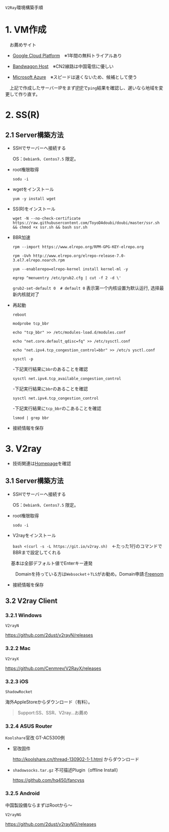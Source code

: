 `V2Ray`環境構築手順

# 1. VM作成
　お薦めサイト
- [Google Cloud Platform](https://cloud.google.com/free/?hl=ja)　※1年間の無料トライアルあり

- [Bandwagon Host](https://bwh88.net/clientarea.php)　※CN2線路は中国電信に優しい

- [Microsoft Azure](https://azure.microsoft.com)　※スピードは速くないため、候補として使う

　上記で作成したサーバーIPをまず[IPIP](https://tools.ipip.net/ping.php)で`ping`結果を確認し、遅いなら地域を変更して作り直す。

# 2. SS(R) #

## 2.1 Server構築方法
- SSHでサーバーへ接続する

  OS：`Debian9`、`Centos7.5` 限定。

- root権限取得

  `sodu -i`
  
- wgetをインストール

  `yum -y install wget`
 
- SS(R)をインストール

  `wget -N --no-check-certificate https://raw.githubusercontent.com/ToyoDAdoubi/doubi/master/ssr.sh && chmod +x ssr.sh && bash ssr.sh`
 
- BBR加速
  
    `rpm --import https://www.elrepo.org/RPM-GPG-KEY-elrepo.org`
  
    `rpm -Uvh http://www.elrepo.org/elrepo-release-7.0-3.el7.elrepo.noarch.rpm`
  
    `yum --enablerepo=elrepo-kernel install kernel-ml -y`
  
    `egrep ^menuentry /etc/grub2.cfg | cut -f 2 -d \'`
  
    `grub2-set-default 0  # default 0` 表示第一个内核设置为默认运行, 选择最新内核就对了
  
 - 再起動
 
    `reboot`

    `modprobe tcp_bbr`
  
    `echo "tcp_bbr" >> /etc/modules-load.d/modules.conf`
  
    `echo "net.core.default_qdisc=fq" >> /etc/sysctl.conf`
  
    `echo "net.ipv4.tcp_congestion_control=bbr" >> /etc/s ysctl.conf`
  
    `sysctl -p`
  
    -下記実行結果に`bbr`のあることを確認
 
    `sysctl net.ipv4.tcp_available_congestion_control`
  
    -下記実行結果に`bbr`のあることを確認
  
    `sysctl net.ipv4.tcp_congestion_control`
  
    -下記実行結果に`tcp_bbr`のこあることを確認
  
    `lsmod | grep bbr`
  
  
- 接続情報を保存

# 3. V2ray
- 技術関連は[Homepage](https://www.v2ray.com/)を確認

## 3.1 Server構築方法
- SSHでサーバーへ接続する

  OS：`Debian9`、`Centos7.5` 限定。

- root権限取得

  `sodu -i`

- V2rayをインストール

  `bash <(curl -s -L https://git.io/v2ray.sh)`　←たった1行のコマンドでBBRまで設定してくれる

　 基本は全部デフォルト値でEnterキー連発

　   　Domainを持っている方は`Websocket＋TLS`がお勧め。Domain申請:[Freenom](https://www.freenom.com)


- 接続情報を保存


## 3.2 V2ray Client ##
### 3.2.1 Windows ###
`V2rayN`

https://github.com/2dust/v2rayN/releases

### 3.2.2 Mac ###
`V2rayX`

https://github.com/Cenmrev/V2RayX/releases

### 3.2.3 iOS ###
`ShadowRocket`

海外AppleStoreからダウンロード（有料）。
>Support:SS、SSR、V2ray...お薦め

### 3.2.4 ASUS Router ###
`Koolshare`官改 GT-AC5300例

- 官改固件

  http://koolshare.cn/thread-130902-1-1.html
 からダウンロード

- `shadowsocks.tar.gz` 不可描述Plugin（offline Install）

  https://github.com/hq450/fancyss


### 3.2.5 Android ###
中国製設備ならまずはRootから～

`V2rayNG`

https://github.com/2dust/v2rayNG/releases



